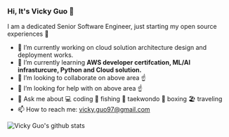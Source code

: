 ### Hi, It's Vicky Guo 👋


I am a dedicated Senior Software Engineer, just starting my open source experiences :beer:

- 🔭 I’m currently working on cloud solution architecture design and deployment works.  
- 🌱 I’m currently learning **AWS developer certifcation, ML/AI infrasturcure, Python and Cloud solution.**
- 👯 I’m looking to collaborate on above area :point_up:
- 🤔 I’m looking for help with on above area :point_up:
- 💬 Ask me about :computer:  coding  :fishing_pole_and_fish: fishing :martial_arts_uniform: taekwondo :boxing_glove: boxing  :beach_umbrella: traveling 
- 📫 How to reach me: vicky.guo97@gmail.com

![Vicky Guo's github stats](https://github-readme-stats.vercel.app/api?username=VickyGuo0907&show_icons=true&theme=algolia)
